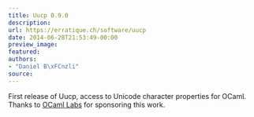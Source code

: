 ```yaml
---
title: Uucp 0.9.0
description:
url: https://erratique.ch/software/uucp
date: 2014-06-28T21:53:49-00:00
preview_image:
featured:
authors:
- "Daniel B\xFCnzli"
source:
---
```


<p>First release of Uucp, access to Unicode character properties for OCaml. Thanks to <a href="http://ocamllabs.io">OCaml Labs</a> for sponsoring this work.</p>
